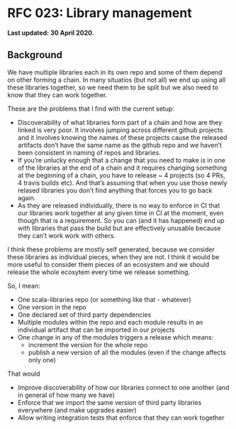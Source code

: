 # RFC 023: Library management

**Last updated: 30 April 2020.**

## Background

We have multiple libraries each in its own repo and some of them depend on other forming a chain. In many situatios (but not all) we end up using all these libraries together, so we need them to be split but we also need to know that they can work together.

These are the problems that I find with the current setup:
- Discoverability of what libraries form part of a chain and how are they linked is very poor. It involves jumping across different github projects and it involves knowing the names of these projects cause the released artifacts don’t have the same name as the github repo and we haven’t been consistent in naming of repos and libraries.
- If you’re unlucky enough that a change that you need to make is in one of the libraries at the end of a chain and it requires changing something at the beginning of a chain, you have to release ~ 4 projects (so 4 PRs, 4 travis builds etc). And that’s assuming that when you use those newly relased libraries you don’t find anything that forces you to go back again.
- As they are released individually, there is no way to enforce in CI that our libraries work together at any given time in CI at the moment, even though that is a requirement. So you can (and it has happened) end up with libraries that pass the build but are effectively unusable because they can’t work work with others.

I think these problems are mostly self generated, because we consider these libraries as individual pieces, when they are not.
I think it would be more useful to consider them pieces of an ecosystem and we should release the whole ecosytem every time we release something.

So, I mean:
- One scala-libraries repo (or something like that - whatever)
- One version in the repo
- One declared set of third party dependencies
- Multiple modules within the repo and each module results in an individual artifact that can be imported in our projects
- One change in any of the modules triggers a release which means:
    - increment the version for the whole repo
    - publish a new version of all the modules (even if the change affects only one)

That would
- Improve discoverability of how our libraries connect to one another (and in general of how many we have)
- Enforce that we import the same version of third party libraries everywhere (and make upgrades easier)
- Allow writing integration tests that enforce that they can work together
